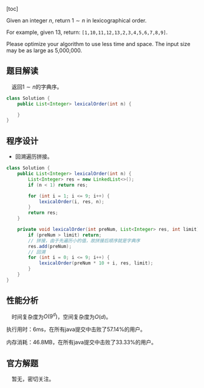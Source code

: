 [toc]

Given an integer $n$, return $1 \sim n$ in lexicographical order.

For example, given 13, return: `[1,10,11,12,13,2,3,4,5,6,7,8,9]`.

Please optimize your algorithm to use less time and space. The input size may be as large as 5,000,000.



## 题目解读

&emsp;返回$1 \sim n$的字典序。

```java
class Solution {
    public List<Integer> lexicalOrder(int n) {

    }
}
```

## 程序设计

* 回溯遍历拼接。

```java
class Solution {
    public List<Integer> lexicalOrder(int n) {
        List<Integer> res = new LinkedList<>();
        if (n < 1) return res;

        for (int i = 1; i <= 9; i++) {
            lexicalOrder(i, res, n);
        }
        return res;
    }

    private void lexicalOrder(int preNum, List<Integer> res, int limit) {
        if (preNum > limit) return;
		// 拼接，由于先遍历小的值，故拼接后顺序就是字典序
        res.add(preNum);
        // 回溯
        for (int i = 0; i <= 9; i++) {
            lexicalOrder(preNum * 10 + i, res, limit);
        }
    }
}
```

## 性能分析

&emsp;时间复杂度为$O(9^d)$，空间复杂度为$O(d)$。

执行用时：6ms，在所有java提交中击败了57.14%的用户。

内存消耗：46.8MB，在所有java提交中击败了33.33%的用户。

## 官方解题

&emsp;暂无，密切关注。